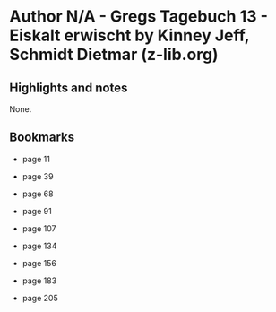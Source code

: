 # Author N/A - Gregs Tagebuch 13 - Eiskalt erwischt by Kinney Jeff, Schmidt Dietmar (z-lib.org)

## Highlights and notes

None.

## Bookmarks

- page 11

- page 39

- page 68

- page 91

- page 107

- page 134

- page 156

- page 183

- page 205
